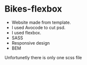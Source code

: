 # Bikes-flexbox

* Website made from template.
* I used Avocode to cut psd.
* I used flexbox.
* SASS
* Responsive design
* BEM

Unfortunetly there is only one scss file
